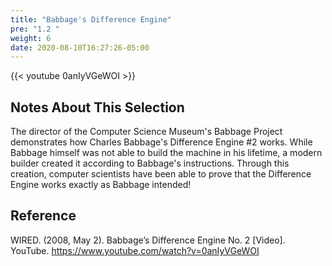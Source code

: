 ```yaml
---
title: "Babbage's Difference Engine"
pre: "1.2 "
weight: 6
date: 2020-08-10T16:27:26-05:00
---
```


{{< youtube 0anIyVGeWOI >}}

## Notes About This Selection

The director of the Computer Science Museum's Babbage Project demonstrates how Charles Babbage's Difference Engine #2 works. While Babbage himself was not able to build the machine in his lifetime, a modern builder created it according to Babbage's instructions. Through this creation, computer scientists have been able to prove that the Difference Engine works exactly as Babbage intended!

## Reference

WIRED. (2008, May 2). Babbage’s Difference Engine No. 2 [Video]. YouTube. https://www.youtube.com/watch?v=0anIyVGeWOI
